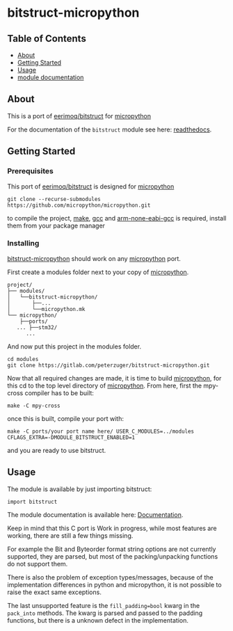 # bitstruct-micropython

## Table of Contents
+ [About](#about)
+ [Getting Started](#getting_started)
+ [Usage](#usage)
+ [module documentation](https://bitstruct.readthedocs.io/en/latest/)

## About <a name = "about"></a>
This is a port of [eerimoq/bitstruct](https://github.com/eerimoq/bitstruct) for
[micropython](https://github.com/micropython/micropython)

For the documentation of the `bitstruct` module see here: [readthedocs](https://bitstruct.readthedocs.io/en/latest/).

## Getting Started <a name = "getting_started"></a>

### Prerequisites
This port of [eerimoq/bitstruct](https://github.com/eerimoq/bitstruct) is designed for
[micropython](https://github.com/micropython/micropython)

```
git clone --recurse-submodules https://github.com/micropython/micropython.git
```

to compile the project, [make](https://www.gnu.org/software/make/),
[gcc](https://gcc.gnu.org/) and [arm-none-eabi-gcc](https://gcc.gnu.org/) is required,
install them from your package manager

### Installing
[bitstruct-micropython](https://github.com/peterzuger/bitstruct-micropython) should work on
any [micropython](https://github.com/micropython/micropython) port.

First create a modules folder next to your copy of [micropython](https://github.com/micropython/micropython).

```
project/
├── modules/
│   └──bitstruct-micropython/
│       ├──...
│       └──micropython.mk
└── micropython/
    ├──ports/
   ... ├──stm32/
      ...
```

And now put this project in the modules folder.

```
cd modules
git clone https://gitlab.com/peterzuger/bitstruct-micropython.git
```

Now that all required changes are made, it is time to build [micropython](https://github.com/micropython/micropython),
for this cd to the top level directory of [micropython](https://github.com/micropython/micropython).
From here, first the mpy-cross compiler has to be built:
```
make -C mpy-cross
```

once this is built, compile your port with:
```
make -C ports/your port name here/ USER_C_MODULES=../modules CFLAGS_EXTRA=-DMODULE_BITSTRUCT_ENABLED=1
```

and you are ready to use bitstruct.

## Usage <a name = "usage"></a>
The module is available by just importing bitstruct:
```
import bitstruct
```

The module documentation is available here: [Documentation](https://bitstruct.readthedocs.io/en/latest/).

Keep in mind that this C port is Work in progress, while most features are working,
there are still a few things missing.

For example the Bit and Byteorder format string options are not currently supported,
they are parsed, but most of the packing/unpacking functions do not support them.

There is also the problem of exception types/messages,
because of the implementation differences in python and micropython,
it is not possible to raise the exact same exceptions.

The last unsupported feature is the `fill_padding=bool` kwarg in the `pack_into` methods.
The kwarg is parsed and passed to the padding functions,
but there is a unknown defect in the implementation.

